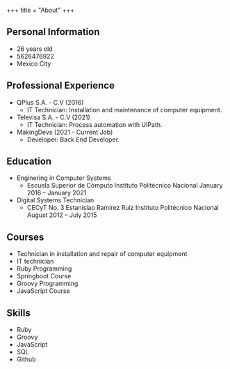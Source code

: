 +++
title = "About"
+++
## Personal Information
- 26 years old
- 5626476922
- Mexico City

## Professional Experience
- QPlus S.A. - C.V (2016)
    - IT Technician: Installation and maintenance of computer equipment.
- Televisa S.A. - C.V (2021)
    - IT Technician: Process automation with UIPath.
- MakingDevs (2021 - Current Job)
    - Developer: Back End Developer.

## Education
- Enginering in Computer Systems
    - Escuela Superior de Cómputo Instituto Politécnico Nacional January 2016 – January 2021
- Digital Systems Technician
    - CECyT No. 3 Estanislao Ramírez Ruíz Instituto Politécnico Nacional August 2012 – July 2015

## Courses
- Technician in installation and repair of computer equipment
- IT technician
- Ruby Programming
- Springboot Course
- Groovy Programming
- JavaScript Course

## Skills
- Ruby 
- Groovy
- JavaScript
- SQL
- Github

